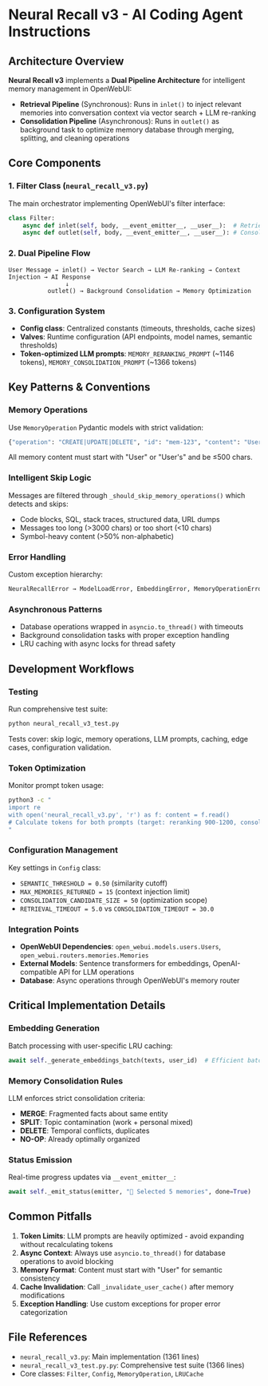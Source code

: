# Neural Recall v3 - AI Coding Agent Instructions

## Architecture Overview

**Neural Recall v3** implements a **Dual Pipeline Architecture** for intelligent memory management in OpenWebUI:

- **Retrieval Pipeline** (Synchronous): Runs in `inlet()` to inject relevant memories into conversation context via vector search + LLM re-ranking
- **Consolidation Pipeline** (Asynchronous): Runs in `outlet()` as background task to optimize memory database through merging, splitting, and cleaning operations

## Core Components

### 1. Filter Class (`neural_recall_v3.py`)
The main orchestrator implementing OpenWebUI's filter interface:
```python
class Filter:
    async def inlet(self, body, __event_emitter__, __user__):  # Retrieval Pipeline
    async def outlet(self, body, __event_emitter__, __user__): # Consolidation Pipeline
```

### 2. Dual Pipeline Flow
```
User Message → inlet() → Vector Search → LLM Re-ranking → Context Injection → AI Response
                ↓
           outlet() → Background Consolidation → Memory Optimization
```

### 3. Configuration System
- **Config class**: Centralized constants (timeouts, thresholds, cache sizes)
- **Valves**: Runtime configuration (API endpoints, model names, semantic thresholds)
- **Token-optimized LLM prompts**: `MEMORY_RERANKING_PROMPT` (~1146 tokens), `MEMORY_CONSOLIDATION_PROMPT` (~1366 tokens)

## Key Patterns & Conventions

### Memory Operations
Use `MemoryOperation` Pydantic models with strict validation:
```python
{"operation": "CREATE|UPDATE|DELETE", "id": "mem-123", "content": "User..."}
```
All memory content must start with "User" or "User's" and be ≤500 chars.

### Intelligent Skip Logic
Messages are filtered through `_should_skip_memory_operations()` which detects and skips:
- Code blocks, SQL, stack traces, structured data, URL dumps
- Messages too long (>3000 chars) or too short (<10 chars)
- Symbol-heavy content (>50% non-alphabetic)

### Error Handling
Custom exception hierarchy:
```python
NeuralRecallError → ModelLoadError, EmbeddingError, MemoryOperationError, ValidationError
```

### Asynchronous Patterns
- Database operations wrapped in `asyncio.to_thread()` with timeouts
- Background consolidation tasks with proper exception handling
- LRU caching with async locks for thread safety

## Development Workflows

### Testing
Run comprehensive test suite:
```bash
python neural_recall_v3_test.py
```
Tests cover: skip logic, memory operations, LLM prompts, caching, edge cases, configuration validation.

### Token Optimization
Monitor prompt token usage:
```bash
python3 -c "
import re
with open('neural_recall_v3.py', 'r') as f: content = f.read()
# Calculate tokens for both prompts (target: reranking 900-1200, consolidation 1200-1500)
"
```

### Configuration Management
Key settings in `Config` class:
- `SEMANTIC_THRESHOLD = 0.50` (similarity cutoff)
- `MAX_MEMORIES_RETURNED = 15` (context injection limit)
- `CONSOLIDATION_CANDIDATE_SIZE = 50` (optimization scope)
- `RETRIEVAL_TIMEOUT = 5.0` vs `CONSOLIDATION_TIMEOUT = 30.0`

### Integration Points
- **OpenWebUI Dependencies**: `open_webui.models.users.Users`, `open_webui.routers.memories.Memories`
- **External Models**: Sentence transformers for embeddings, OpenAI-compatible API for LLM operations
- **Database**: Async operations through OpenWebUI's memory router

## Critical Implementation Details

### Embedding Generation
Batch processing with user-specific LRU caching:
```python
await self._generate_embeddings_batch(texts, user_id)  # Efficient batch + cache
```

### Memory Consolidation Rules
LLM enforces strict consolidation criteria:
- **MERGE**: Fragmented facts about same entity
- **SPLIT**: Topic contamination (work + personal mixed)
- **DELETE**: Temporal conflicts, duplicates
- **NO-OP**: Already optimally organized

### Status Emission
Real-time progress updates via `__event_emitter__`:
```python
await self._emit_status(emitter, "🎯 Selected 5 memories", done=True)
```

## Common Pitfalls

1. **Token Limits**: LLM prompts are heavily optimized - avoid expanding without recalculating tokens
2. **Async Context**: Always use `asyncio.to_thread()` for database operations to avoid blocking
3. **Memory Format**: Content must start with "User" for semantic consistency
4. **Cache Invalidation**: Call `_invalidate_user_cache()` after memory modifications
5. **Exception Handling**: Use custom exceptions for proper error categorization

## File References
- `neural_recall_v3.py`: Main implementation (1361 lines)
- `neural_recall_v3_test.py.py`: Comprehensive test suite (1366 lines)
- Core classes: `Filter`, `Config`, `MemoryOperation`, `LRUCache`
